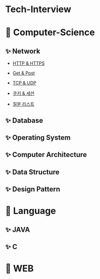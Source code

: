 # Tech-Interview


# :dart: Computer-Science

## ✨ Network
- [HTTP & HTTPS](https://github.com/hanull/Tech-Interview/blob/master/Computer-Science/Network/http%20&%20https.md)
- [Get & Post](https://github.com/hanull/Tech-Interview/blob/master/Computer-Science/Network/Get%26Post.md)
- [TCP & UDP](https://github.com/hanull/Tech-Interview/blob/master/Computer-Science/Network/TCP%26UDP.md)
- [쿠키 & 세션]()

- [질문 리스트](https://github.com/hanull/Tech-Interview/blob/master/Computer-Science/Network/questions.md)
## ✨ Database

## ✨ Operating System

## ✨ Computer Architecture

## ✨ Data Structure

## ✨ Design Pattern


# :dart: Language

## ✨ JAVA

## ✨ C


# :dart: WEB
